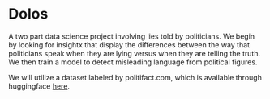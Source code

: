 # Dolos

A two part data science project involving lies told by politicians. We begin by looking for insightx that display the differences between the way that politicians speak when they are lying versus when they are telling the truth. We then train a model to detect misleading language from political figures.

We will utilize a dataset labeled by politifact.com, which is available through huggingface [here](https://huggingface.co/datasets/liar).
